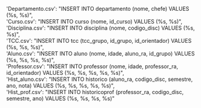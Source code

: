 'Departamento.csv': "INSERT INTO departamento (nome, chefe) VALUES (%s, %s)",  
'Curso.csv': "INSERT INTO curso (nome, id_curso) VALUES (%s, %s)",  
'Disciplina.csv': "INSERT INTO disciplina (nome, codigo_disc) VALUES (%s, %s)",  
'TCC.csv': "INSERT INTO tcc (tcc_grupo, id_grupo, id_orientador) VALUES (%s, %s, %s)",  
'Aluno.csv': "INSERT INTO aluno (nome, idade, aluno_ra, id_grupo) VALUES (%s, %s, %s, %s)",  
'Professor.csv': "INSERT INTO professor (nome, idade, professor_ra, id_orientador) VALUES (%s, %s, %s, %s, %s)",  
'Hist_aluno.csv': "INSERT INTO historico (aluno_ra, codigo_disc, semestre, ano, nota) VALUES (%s, %s, %s, %s, %s)",  
'Hist_prof.csv': "INSERT INTO historicoprof (professor_ra, codigo_disc, semestre, ano) VALUES (%s, %s, %s, %s)"  
